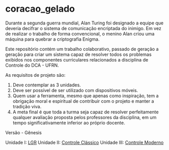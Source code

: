 # coracao_gelado

Durante a segunda guerra mundial, Alan Turing foi designado a equipe que deveria decifrar o sistema de comunicação encriptada do inimigo. Em vez de realizar o trabalho de forma convencional, o menino Alan criou uma máquina para quebrar a criptografia Enigma.

Este repositório contém um trabalho colaborativo, passado de geração a geração para criar um sistema capaz de resolver todos os problemas exibidos nos componentes curriculares relacionados a disciplina de Controle do DCA - UFRN.

As requisitos de projeto são:

1) Deve contemplar as 3 unidades.
2) Deve ser possível de ser utilizado com dispositivos móveis.
3) Quem usar a ferramenta, mesmo que apenas como inspiração, tem a obrigação moral e espiritual de contribuir com o projeto e manter a tradição viva.
4) A meta final é que toda a turma seja capaz de resolver perfeitamente qualquer avaliação proposta pelos professores da disciplina, em um tempo significativamente inferior ao próprio docente.


Versão - Gênesis 

Unidade I: [LGR](https://colab.research.google.com/drive/1KGFVaqCB7iw61kqlS8sIo-FbLg8yXBIn?usp=share_link)
Unidade II: [Controle Clássico](https://colab.research.google.com/drive/17bkpGQpqlTL49Mma9kFt54cRMpgf_ID0?usp=share_link)
Unidade III: [Controle Moderno](https://colab.research.google.com/drive/1cz4N5HBTu5zt1jt8l7tTjQJQtEjxqJSH?usp=share_link)


